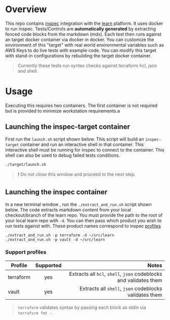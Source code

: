 # Overview

This repo contains [inspec](https://www.inspec.io/) integration with the [learn](https://github.com/hashicorp/learn) platform. It uses docker to run inspec. Tests/Controls are __automatically generated__ by extracting fenced code blocks from the markdown (mdx). Each test then runs against an target docker container via docker in docker. You can customize the environment of this "target" with real world environmental variables such as AWS Keys to do live tests with example code. You can modify this target with stand-in configurations by rebuilding the target docker container. 

> Currently these tests run syntax checks against terraform hcl, json and shell.

# Usage

Executing this requires two containers. The first container is not required but is provided to minimize workstation requirements.a


## Launching the inspec-target container

First run the `launch.sh` script shown below. This script will build an `inspec-target` container and run an interactive shell in that container. This interactive shell must be running for inspec to connect to the container. This shell can also be used to debug failed tests conditions.

```shell
./target/launch.sh
```

> :exclamation: Do not close this window and proceed to the next step.

## Launching the inspec container

In a new terminal window , run the `./extract_and_run.sh` script shown below. The code extracts markdown content from your local checkout/branch of the learn repo. You must provide the path to the root of your local learn repo with `-d`. You can then pass which product you wish to run tests against with. These product names correspond to inspec [profiles](https://www.inspec.io/docs/reference/profiles/)


```shell
./extract_and_run.sh -p terraform -d ~/src/learn
./extract_and_run.sh -p vault -d ~/src/learn
```

### Support profiles


| Profile       | Supported     | Notes                                                                                                |
| ------------- |:-------------:| ------------------------------------------------------------------:|
| terraform     | yes           | Extracts all `hcl`, `shell`, `json` codeblocks and validates them |
| vault         | yes           | Extracts all `shell`, `json` codeblocks validates them             |

> `terraform` validates syntax by passing each block as stdin via `terraform fmt -`.
